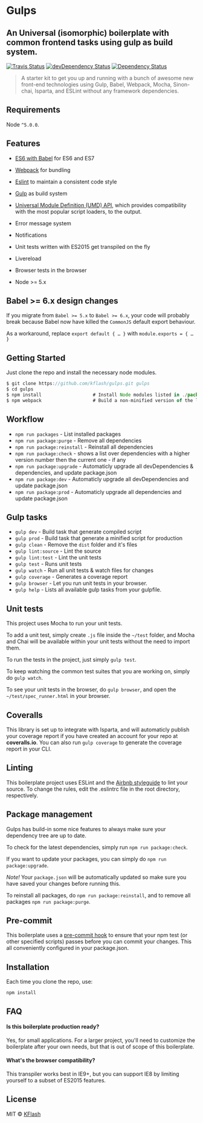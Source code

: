 # Gulps

## An Universal (isomorphic) boilerplate with common frontend tasks using gulp as build system.

[![Travis Status][trav_img]][trav_site]
[![devDependency Status](https://david-dm.org/kflash/gulps/dev-status.svg)](https://david-dm.org/kflash/gulps#info=devDependencies)
[![Dependency Status](https://david-dm.org/kflash/gulps.svg)](https://david-dm.org/kflash/gulps)

> A starter kit to get you up and running with a bunch of awesome new front-end technologies using Gulp, Babel, Webpack, Mocha, Sinon-chai, Isparta, and ESLint without any framework dependencies.

## Requirements

Node `^5.0.0`.

## Features


* [ES6 with Babel](http://babeljs.io/) for ES6 and ES7
* [Webpack](https://webpack.github.io/) for bundling
* [Eslint](http://eslint.org/) to maintain a consistent code style
* [Gulp](https://github.com/gulpjs/gulp) as build system
* [Universal Module Definition (UMD) API](https://github.com/umdjs/umd), which provides compatibility with the most popular script loaders, to the output.
* Error message system
* Notifications
* Unit tests written with ES2015 get transpiled on the fly
* Livereload

* Browser tests in the browser
* Node >= 5.x

## Babel >= 6.x design changes

If you migrate from `Babel >= 5.x` to `Babel >= 6.x`, your code will probably break because 
Babel now have killed the `CommonJS` default export behaviour. 

As a workaround, replace `export default { … }` with  `module.exports = { … }`

## Getting Started

Just clone the repo and install the necessary node modules.

```js
$ git clone https://github.com/kflash/gulps.git gulps
$ cd gulps
$ npm install                   # Install Node modules listed in ./package.json
$ npm webpack                   # Build a non-minified version of the library
```

## Workflow

* `npm run packages` - List installed packages
* `npm run package:purge` - Remove all dependencies
* `npm run package:reinstall` - Reinstall all dependencies
* `npm run package:check` - shows a list over dependencies with a higher version number then the current one - if any 
* `npm run package:upgrade` - Automaticly upgrade all devDependencies & dependencies, and update package.json
* `npm run package:dev` - Automaticly upgrade all devDependencies and update package.json
* `npm run package:prod` - Automaticly upgrade all dependencies and update package.json

## Gulp tasks

* `gulp dev` - Build task that generate compiled script
* `gulp prod` - Build task that generate a minified script for production
* `gulp clean` - Remove the `dist` folder and it's files
* `gulp lint:source` - Lint the source
* `gulp lint:test` - Lint the unit tests
* `gulp test` - Runs unit tests
* `gulp watch` - Run all unit tests & watch files for changes
* `gulp coverage` - Generates a coverage report
* `gulp browser` - Let you run unit tests in your browser.
* `gulp help` - Lists all available gulp tasks from your gulpfile.

## Unit tests

This project uses Mocha to run your unit tests.

To add a unit test, simply create `.js` file inside the `~/test` folder, and Mocha and Chai will be available within your unit tests without the need to import them.

To run the tests in the project, just simply `gulp test`.

To keep watching the common test suites that you are working on, simply do `gulp watch`.

To see your unit tests in the browser, do `gulp browser`, and open the `~/test/spec_runner.html` in your browser.

## Coveralls

This library is set up to integrate with Isparta, and will automaticly publish your coverage report if you have created an account for your repo at **coveralls.io**. You can also run `gulp coverage` to generate the coverage report in your CLI.

## Linting

This boilerplate project uses ESLint and the [Airbnb styleguide](https://github.com/airbnb/javascript#ecmascript-6-styles) to lint your source. To change the rules, edit the .eslintrc file in the root directory, respectively.

## Package management

Gulps has build-in some nice features to always make sure your dependency tree are up to date. 

To check for the latest dependencies, simply run `npm run package:check`. 

If you want to update your packages, you can simply do `npm run package:upgrade`.

*Note!* Your `package.json` will be automatically updated so make sure you have saved your changes before running this.

To reinstall all packages, do `npm run package:reinstall`, and to remove all packages  `npm run package:purge`.

## Pre-commit

This boilerplate uses a [pre-commit hook](https://www.npmjs.com/package/pre-commit) to ensure that your npm test (or other specified scripts) passes before you can commit your changes. This all conveniently configured in your package.json.

## Installation

Each time you clone the repo, use:

```
npm install 
```

## FAQ

#### Is this boilerplate production ready?
Yes, for small applications. For a larger project, you'll need to customize the boilerplate after your own needs, but that is out of scope of this boilerplate.

#### What's the browser compatibility?

This transpiler works best in IE9+, but you can support IE8 by limiting yourself to a subset of ES2015 features.

## License
MIT © [KFlash](https://github.com/kflash)

[trav_img]: https://api.travis-ci.org/Kflash/gulps.svg
[trav_site]: https://travis-ci.org/Kflash/gulps.svg?branch=master
